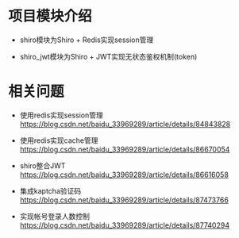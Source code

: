 # 项目模块介绍

* shiro模块为Shiro + Redis实现session管理

* shiro_jwt模块为Shiro + JWT实现无状态鉴权机制(token)


# 相关问题

* 使用redis实现session管理 https://blog.csdn.net/baidu_33969289/article/details/84843828

* 使用redis实现cache管理 https://blog.csdn.net/baidu_33969289/article/details/86670054

* shiro整合JWT https://blog.csdn.net/baidu_33969289/article/details/86616058

* 集成kaptcha验证码 https://blog.csdn.net/baidu_33969289/article/details/87473766

* 实现帐号登录人数控制 https://blog.csdn.net/baidu_33969289/article/details/87740294

